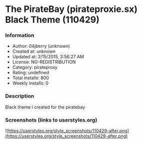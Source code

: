 # The PirateBay (pirateproxie.sx) Black Theme (110429)

### Information
- Author: 04jberry (unknown)
- Created at: unknown
- Updated at: 2/15/2015, 3:56:27 AM
- License: NO-REDISTRIBUTION
- Category: pirateproxy
- Rating: undefined
- Total installs: 800
- Weekly installs: 0


### Description
Black theme i created for the piratebay


### Screenshots (links to userstyles.org)
![https://userstyles.org/style_screenshots/110429-after.png](https://userstyles.org/style_screenshots/110429-after.png)



